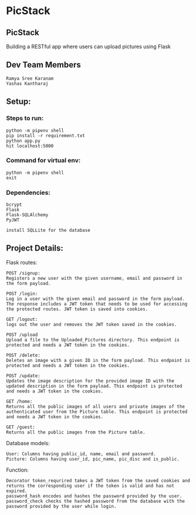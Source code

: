 # PicStack

## PicStack
Building a RESTful app where users can upload pictures using Flask

## Dev Team Members
    Ramya Sree Karanam
    Yashas Kantharaj

## Setup:
### Steps to run:
    python -m pipenv shell
    pip install -r requirement.txt
    python app.py
    hit localhost:5000


### Command for virtual env:

    python -m pipenv shell
    exit

### Dependencies:
    bcrypt
    Flask
    Flask-SQLAlchemy
    PyJWT

    install SQLLite for the database

## Project Details:

Flask routes:

    POST /signup:
    Registers a new user with the given username, email and password in the form payload.
    
    POST /login:
    Log in a user with the given email and password in the form payload. The response includes a JWT token that needs to be used for accessing the protected routes. JWT token is saved into cookies.
    
    GET /logout:
    logs out the user and removes the JWT token saved in the cookies.

    POST /upload
    Upload a file to the Uploaded_Pictures directory. This endpoint is protected and needs a JWT token in the cookies.
    
    POST /delete:
    Deletes an image with a given ID in the form payload. This endpoint is protected and needs a JWT token in the cookies.

    POST /update:
    Updates the image description for the provided image ID with the updated description in the form payload. This endpoint is protected and needs a JWT token in the cookies.
    
    GET /home:
    Returns all the public images of all users and private images of the authenticated user from the Picture table. This endpoint is protected and needs a JWT token in the cookies.
    
    GET /guest:
    Returns all the public images from the Picture table.
    
Database models:

    User: Columns having public_id, name, email and password.
    Picture: Columns having user_id, pic_name, pic_disc and is_public.

Function:

    Decorator token_requrired takes a JWT token from the saved cookies and returns the corresponding user if the token is valid and has not expired. 
    password_hash encodes and hashes the password provided by the user.
    password_check checks the hashed password from the database with the password provided by the user while login.
